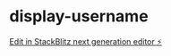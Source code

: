 # display-username

[Edit in StackBlitz next generation editor ⚡️](https://stackblitz.com/~/github.com/nagvanshi9275/display-username)